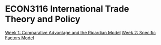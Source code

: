 # ECON3116 International Trade Theory and Policy

[Week 1:  Comparative Advantage and the Ricardian Model](./week1/week1.md)
[Week 2: Specific Factors Model](./week2/week2.md)